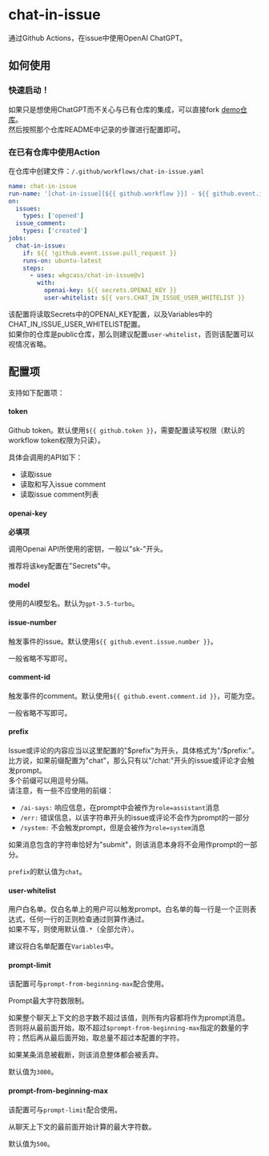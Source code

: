 # chat-in-issue

通过Github Actions，在issue中使用OpenAI ChatGPT。

## 如何使用

### 快速启动！

如果只是想使用ChatGPT而不关心与已有仓库的集成，可以直接fork [demo仓库](https://github.com/wkgcass/demo-of-chat-in-issue/)。  
然后按照那个仓库README中记录的步骤进行配置即可。

### 在已有仓库中使用Action

在仓库中创建文件：`/.github/workflows/chat-in-issue.yaml`

```yaml
name: chat-in-issue
run-name: '[chat-in-issue][${{ github.workflow }}] - ${{ github.event.issue.title }}'
on:
  issues:
    types: ['opened']
  issue_comment:
    types: ['created']
jobs:
  chat-in-issue:
    if: ${{ !github.event.issue.pull_request }}
    runs-on: ubuntu-latest
    steps:
      - uses: wkgcass/chat-in-issue@v1
        with:
          openai-key: ${{ secrets.OPENAI_KEY }}
          user-whitelist: ${{ vars.CHAT_IN_ISSUE_USER_WHITELIST }}
```

该配置将读取Secrets中的OPENAI_KEY配置，以及Variables中的CHAT_IN_ISSUE_USER_WHITELIST配置。  
如果你的仓库是public仓库，那么则建议配置`user-whitelist`，否则该配置可以视情况省略。

## 配置项

支持如下配置项：

#### token

Github token。默认使用`${{ github.token }}`，需要配置读写权限（默认的workflow token权限为只读）。

具体会调用的API如下：

* 读取issue
* 读取和写入issue comment
* 读取issue comment列表

#### openai-key

**必填项**

调用Openai API所使用的密钥，一般以"sk-"开头。

推荐将该key配置在"Secrets"中。

#### model

使用的AI模型名。默认为`gpt-3.5-turbo`。

#### issue-number

触发事件的issue。默认使用`${{ github.event.issue.number }}`。

一般省略不写即可。

#### comment-id

触发事件的comment。默认使用`${{ github.event.comment.id }}`，可能为空。

一般省略不写即可。

#### prefix

Issue或评论的内容应当以这里配置的"$prefix"为开头，具体格式为"/$prefix:"。  
比方说，如果前缀配置为"chat"，那么只有以"/chat:"开头的issue或评论才会触发prompt。  
多个前缀可以用逗号分隔。  
请注意，有一些不应使用的前缀：

* `/ai-says:` 响应信息，在prompt中会被作为`role=assistant`消息
* `/err:` 错误信息，以该字符串开头的issue或评论不会作为prompt的一部分
* `/system:` 不会触发prompt，但是会被作为`role=system`消息

如果消息包含的字符串恰好为"submit"，则该消息本身将不会用作prompt的一部分。

`prefix`的默认值为`chat`。

#### user-whitelist

用户白名单。仅白名单上的用户可以触发prompt。白名单的每一行是一个正则表达式，任何一行的正则检查通过则算作通过。  
如果不写，则使用默认值`.*`（全部允许）。

建议将白名单配置在`Variables`中。

#### prompt-limit

该配置可与`prompt-from-beginning-max`配合使用。

Prompt最大字符数限制。

如果整个聊天上下文的总字数不超过该值，则所有内容都将作为prompt消息。  
否则将从最前面开始，取不超过`$prompt-from-beginning-max`指定的数量的字符；然后再从最后面开始，取总量不超过本配置的字符。

如果某条消息被截断，则该消息整体都会被丢弃。

默认值为`3000`。

#### prompt-from-beginning-max

该配置可与`prompt-limit`配合使用。

从聊天上下文的最前面开始计算的最大字符数。

默认值为`500`。
